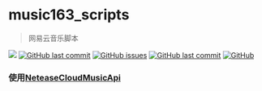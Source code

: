 # music163_scripts

> 网易云音乐脚本

[![](https://img.shields.io/badge/version-python3.x-green?style=flat-square)](https://www.python.org/downloads/)
[![GitHub last commit](https://img.shields.io/github/stars/RRRoger/music163_scripts.svg?style=flat-square)](https://github.com/RRRoger/music163_scripts)
[![GitHub issues](https://img.shields.io/github/issues/RRRoger/music163_scripts.svg?style=flat-square)](https://github.com/RRRoger/music163_scripts/issues)
[![GitHub last commit](https://img.shields.io/github/last-commit/RRRoger/music163_scripts.svg?style=flat-square)](https://github.com/RRRoger/music163_scripts/commits/master)
[![GitHub](https://img.shields.io/github/license/mashape/apistatus.svg?style=flat-square)](https://github.com/RRRoger/music163_scripts/blob/master/LICENSE)

### 使用[NeteaseCloudMusicApi](https://github.com/Binaryify/NeteaseCloudMusicApi)

